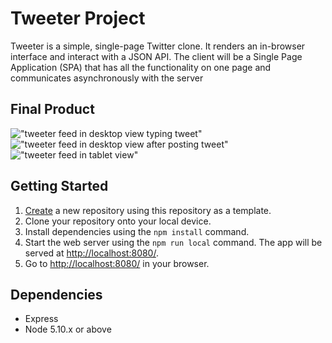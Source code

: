 # Tweeter Project

Tweeter is a simple, single-page Twitter clone. It renders an in-browser interface and interact with a JSON API. The client will be a Single Page Application (SPA) that has all the functionality on one page and communicates asynchronously with the server


## Final Product

!["tweeter feed in desktop view typing tweet"](#)
!["tweeter feed in desktop view after posting tweet"](#)
!["tweeter feed in tablet view"](#)

## Getting Started

1. [Create](https://docs.github.com/en/repositories/creating-and-managing-repositories/creating-a-repository-from-a-template) a new repository using this repository as a template.
2. Clone your repository onto your local device.
3. Install dependencies using the `npm install` command.
3. Start the web server using the `npm run local` command. The app will be served at <http://localhost:8080/>.
4. Go to <http://localhost:8080/> in your browser.

## Dependencies

- Express
- Node 5.10.x or above

